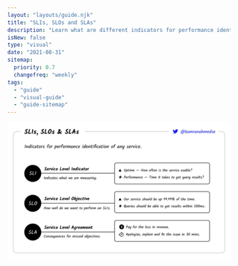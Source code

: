 ```yaml
---
layout: "layouts/guide.njk"
title: "SLIs, SLOs and SLAs"
description: "Learn what are different indicators for performance identification of any service."
isNew: false
type: "visual"
date: "2021-08-31"
sitemap:
  priority: 0.7
  changefreq: "weekly"
tags:
  - "guide"
  - "visual-guide"
  - "guide-sitemap"
---
```


[![](/guides/sli-slo-sla.jpeg)](/guides/sli-slo-sla.jpeg)

